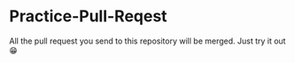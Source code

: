 # Practice-Pull-Reqest
All the pull request you send to this repository will be merged. Just try it out😁



